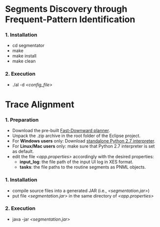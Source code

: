 # Segments Discovery through Frequent-Pattern Identification

### 1. **Installation**
- cd segmentator
- make
- make install
- make clean

### 2. **Execution**
- ./al -d *<config_file>*


# Trace Alignment

### 1. **Preparation**
- Download the pre-built [Fast-Downward planner](https://drive.google.com/file/d/0B0FHkIijDk2heXd1X2FaUmktRDQ/view).
- Unpack the .zip archive in the root folder of the Eclipse project. 
- For **Windows users** only: Download [standalone Python 2.7 interpreter](https://drive.google.com/file/d/0B0FHkIijDk2haVRxVE9ibzJXN00/view).
- For **Linux/Mac users** only: make sure that Python 2.7 interpreter is set as default.
- edit the file *<app.properties>* accordingly with the desired properties:
  - **input_log**: the file path of the input UI log in XES format.
  - **tasks**: the file paths to the routine segments as PNML objects.

### 1. **Installation**
- compile source files into a generated JAR (i.e., *<segmentation.jar>*)
- put file *<segmentation.jar>* in the same directory of *<app.properties>*

### 2. **Execution**
- java -jar *<segmentation.jar>*







